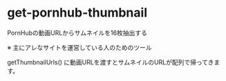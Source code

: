 # get-pornhub-thumbnail
PornHubの動画URLからサムネイルを16枚抽出する

※ 主にアレなサイトを運営している人のためのツール

getThumbnailUrls() に動画URLを渡すとサムネイルのURLが配列で帰ってきます。
